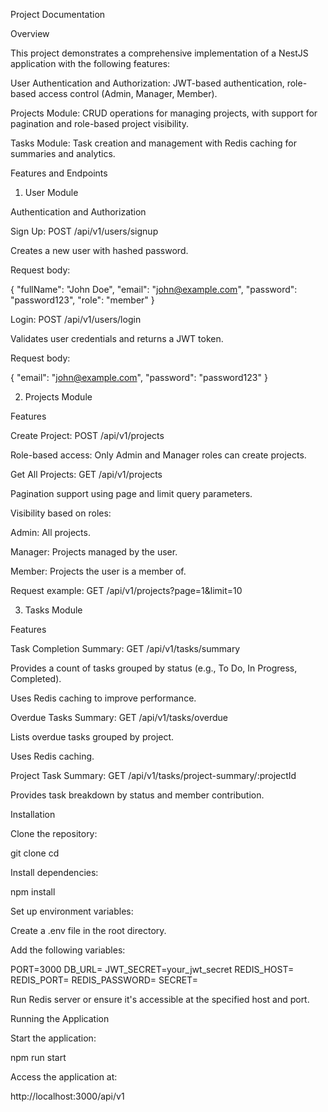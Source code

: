 Project Documentation

Overview

This project demonstrates a comprehensive implementation of a NestJS application with the following features:

User Authentication and Authorization: JWT-based authentication, role-based access control (Admin, Manager, Member).

Projects Module: CRUD operations for managing projects, with support for pagination and role-based project visibility.

Tasks Module: Task creation and management with Redis caching for summaries and analytics.

Features and Endpoints

1. User Module

Authentication and Authorization

Sign Up: POST /api/v1/users/signup

Creates a new user with hashed password.

Request body:

{
"fullName": "John Doe",
"email": "john@example.com",
"password": "password123",
"role": "member"
}

Login: POST /api/v1/users/login

Validates user credentials and returns a JWT token.

Request body:

{
"email": "john@example.com",
"password": "password123"
}

2. Projects Module

Features

Create Project: POST /api/v1/projects

Role-based access: Only Admin and Manager roles can create projects.

Get All Projects: GET /api/v1/projects

Pagination support using page and limit query parameters.

Visibility based on roles:

Admin: All projects.

Manager: Projects managed by the user.

Member: Projects the user is a member of.

Request example: GET /api/v1/projects?page=1&limit=10

3. Tasks Module

Features

Task Completion Summary: GET /api/v1/tasks/summary

Provides a count of tasks grouped by status (e.g., To Do, In Progress, Completed).

Uses Redis caching to improve performance.

Overdue Tasks Summary: GET /api/v1/tasks/overdue

Lists overdue tasks grouped by project.

Uses Redis caching.

Project Task Summary: GET /api/v1/tasks/project-summary/:projectId

Provides task breakdown by status and member contribution.

Installation

Clone the repository:

git clone <repository-url>
cd <repository-name>

Install dependencies:

npm install

Set up environment variables:

Create a .env file in the root directory.

Add the following variables:

PORT=3000
DB_URL=
JWT_SECRET=your_jwt_secret
REDIS_HOST=
REDIS_PORT=
REDIS_PASSWORD=
SECRET=

Run Redis server or ensure it's accessible at the specified host and port.

Running the Application

Start the application:

npm run start

Access the application at:

http://localhost:3000/api/v1
